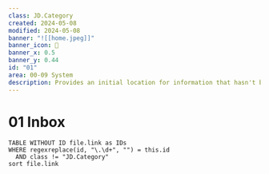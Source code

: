 ```yaml
---
class: JD.Category
created: 2024-05-08
modified: 2024-05-08
banner: "![[home.jpeg]]"
banner_icon: 📇
banner_x: 0.5
banner_y: 0.44
id: "01"
area: 00-09 System
description: Provides an initial location for information that hasn't been categorized yet.
---
```


# 01 Inbox

```dataview
TABLE WITHOUT ID file.link as IDs
WHERE regexreplace(id, "\.\d+", "") = this.id
  AND class != "JD.Category"
sort file.link
```
